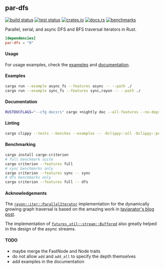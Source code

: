 ## par-dfs

[<img alt="build status" src="https://img.shields.io/github/workflow/status/romnn/par-dfs/build?label=build">](https://github.com/romnn/par-dfs/actions/workflows/build.yml)
[<img alt="test status" src="https://img.shields.io/github/workflow/status/romnn/par-dfs/test?label=test">](https://github.com/romnn/par-dfs/actions/workflows/test.yml)
[<img alt="crates.io" src="https://img.shields.io/crates/v/par-dfs">](https://crates.io/crates/par-dfs)
[<img alt="docs.rs" src="https://img.shields.io/docsrs/par-dfs/latest">](https://docs.rs/par-dfs)
[<img alt="benchmarks" src="https://img.shields.io/github/workflow/status/romnn/par-dfs/bench?label=bench">](https://romnn.github.io/par-dfs/)

Parallel, serial, and async DFS and BFS traversal iterators in Rust.

```toml
[dependencies]
par-dfs = "0"
```

#### Usage

For usage examples, check the [examples](https://github.com/romnn/par-dfs/tree/main/examples) and [documentation](https://docs.rs/par-dfs).

#### Examples

```bash
cargo run --example async_fs --features async -- --path ./
cargo run --example sync_fs --features sync,rayon -- --path ./
```

#### Documentation

```bash
RUSTDOCFLAGS="--cfg docsrs" cargo +nightly doc --all-features --no-deps
```

#### Linting

```bash
cargo clippy --tests --benches --examples -- -Dclippy::all -Dclippy::pedantic
```

#### Benchmarking

```bash
cargo install cargo-criterion
# full benchmark suite
cargo criterion --features full
# sync benchmarks only
cargo criterion --features sync -- sync
# dfs benchmarks only
cargo criterion --features full -- dfs
```

#### Acknowledgements

The [`rayon::iter::ParallelIterator`](https://docs.rs/rayon/latest/rayon/iter/trait.ParallelIterator.html) implementation for the dynamically growing graph traversal is based on the amazing work in [tavianator's blog post](https://tavianator.com/2022/parallel_graph_search.html).

The implementation of [`futures_util::stream::Buffered`](https://docs.rs/futures-util/latest/src/futures_util/stream/stream/buffered.rs.html#12-25) also greatly helped in the design of the async streams.

#### TODO

- maybe merge the FastNode and Node traits
- do not allow `add` and `add_all` to specify the depth themselves
- add examples in the documentation
